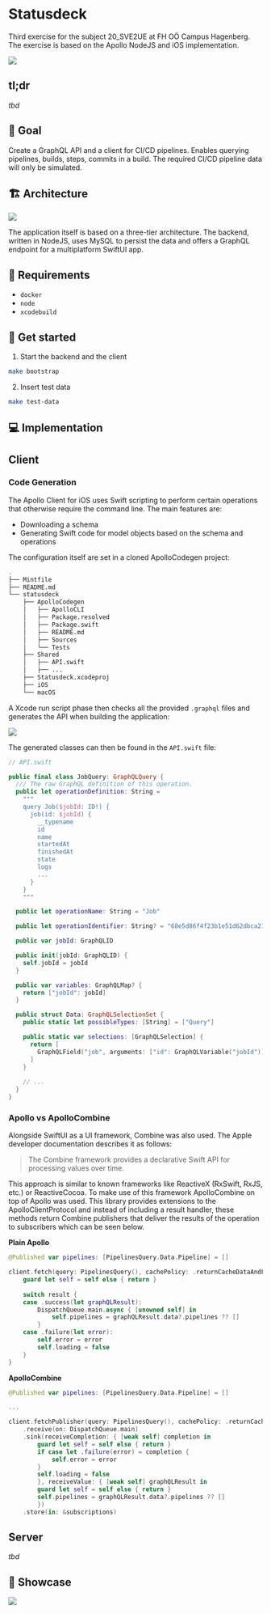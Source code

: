 # Statusdeck

Third exercise for the subject 20_SVE2UE at FH OÖ Campus Hagenberg. The exercise is based on the Apollo NodeJS and iOS implementation.

![](.github/promo.gif)

## tl;dr

*tbd*

## 🚩 Goal

Create a GraphQL API and a client for CI/CD pipelines. Enables querying pipelines, builds, steps, commits in a build. The required CI/CD pipeline data will only be simulated.

## 🏗 Architecture

![](.github/architecture.png)

The application itself is based on a three-tier architecture. The backend, written in NodeJS, uses MySQL to persist the data and offers a GraphQL endpoint for a multiplatform SwiftUI app.

## 📝 Requirements

* `docker`
* `node`
* `xcodebuild`

## 🚀 Get started

1. Start the backend and the client
```sh
make bootstrap
```

2. Insert test data
```sh
make test-data
```

## 💻 Implementation

## Client

### Code Generation
The Apollo Client for iOS uses Swift scripting to perform certain operations that otherwise require the command line. The main features are:

* Downloading a schema
* Generating Swift code for model objects based on the schema and operations

The configuration itself are set in a cloned ApolloCodegen project:

```bash
.
├── Mintfile
├── README.md
└── statusdeck
	├── ApolloCodegen
	│   ├── ApolloCLI
	│   ├── Package.resolved
	│   ├── Package.swift
	│   ├── README.md
	│   ├── Sources
	│   └── Tests
	├── Shared
	│   ├── API.swift
	│   ├── ...
	├── Statusdeck.xcodeproj
	├── iOS
	└── macOS
```

A Xcode run script phase then checks all the provided `.graphql` files and generates the API when building the application:

![](.github/run-script-phase.png)

The generated classes can then be found in the `API.swift` file:

```swift
// API.swift

public final class JobQuery: GraphQLQuery {
  /// The raw GraphQL definition of this operation.
  public let operationDefinition: String =
	"""
	query Job($jobId: ID!) {
	  job(id: $jobId) {
		__typename
		id
		name
		startedAt
		finishedAt
		state
		logs
		...
	  }
	}
	"""

  public let operationName: String = "Job"

  public let operationIdentifier: String? = "68e5d86f4f23b1e51d62dbca217f67bab5ee6039e001160cdbd03f492b88a40c"

  public var jobId: GraphQLID

  public init(jobId: GraphQLID) {
	self.jobId = jobId
  }

  public var variables: GraphQLMap? {
	return ["jobId": jobId]
  }

  public struct Data: GraphQLSelectionSet {
	public static let possibleTypes: [String] = ["Query"]

	public static var selections: [GraphQLSelection] {
	  return [
		GraphQLField("job", arguments: ["id": GraphQLVariable("jobId")], type: .object(Job.selections)),
	  ]
	}
	
	// ...
  }
}
```

### Apollo vs ApolloCombine
Alongside SwiftUI as a UI framework, Combine was also used. The Apple developer documentation describes it as follows:
> The Combine framework provides a declarative Swift API for processing values over time.

This approach is similar to known frameworks like ReactiveX (RxSwift, RxJS, etc.) or ReactiveCocoa. To make use of this framework ApolloCombine on top of Apollo was used. This library provides extensions to the ApolloClientProtocol and instead of including a result handler, these methods return Combine publishers that deliver the results of the operation to subscribers which can be seen below.

**Plain Apollo**
```swift
@Published var pipelines: [PipelinesQuery.Data.Pipeline] = []

client.fetch(query: PipelinesQuery(), cachePolicy: .returnCacheDataAndFetch) { [weak self] result in
	guard let self = self else { return }
	
	switch result {
	case .success(let graphQLResult):
		DispatchQueue.main.async { [unowned self] in
			self.pipelines = graphQLResult.data?.pipelines ?? []
		}
	case .failure(let error):
		self.error = error
		self.loading = false
	}
}
```

**ApolloCombine**
```swift
@Published var pipelines: [PipelinesQuery.Data.Pipeline] = []

...

client.fetchPublisher(query: PipelinesQuery(), cachePolicy: .returnCacheDataAndFetch)
	.receive(on: DispatchQueue.main)
	.sink(receiveCompletion: { [weak self] completion in
		guard let self = self else { return }
		if case let .failure(error) = completion {
			self.error = error
		}
		self.loading = false
		}, receiveValue: { [weak self] graphQLResult in
		guard let self = self else { return }
		self.pipelines = graphQLResult.data?.pipelines ?? []
		})
	.store(in: &subscriptions)
```

## Server

*tbd*

## 📱 Showcase

![](.github/apps.png)